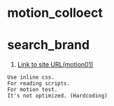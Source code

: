 # motion_colloect

# search_brand

1. [Link to site URL(motion01)](https://youtu.be/AyNUHKDwTA0)

```
Use inline css.
For reading scripts.
For motion test.
It's not optimized. (Hardcoding)
```



